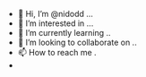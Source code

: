 - 👋 Hi, I’m @nidodd ...
- 👀 I’m interested in ...
- 🌱 I’m currently learning ..
- 💞️ I’m looking to collaborate on ..
- 📫 How to reach me .
- 
<!---
nidodd/nidodd is a ✨ special ✨ repository because its `README.md` (this file) appears on your GitHub profile.
You can click the Preview link to take a look at your changes.
--->
